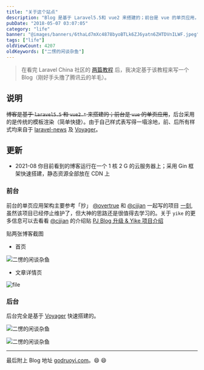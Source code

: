 ```yaml
---
title: "关于这个站点"
description: "Blog 是基于 Laravel5.5和 vue2 来搭建的；前台是 vue 的单页应用，后台采用的是传统的模板渲染"
pubDate: "2018-05-07 03:07:05"
category: "life"
banner: "@images/banners/6thaLd7mXc4878byoBTLk6ZJ6yatn6ZHTDVnILWF.jpeg"
tags: ["life"]
oldViewCount: 4207
oldKeywords: ["二愣的闲谈杂鱼"]
---
```


> 在看完 Laravel China 社区的 [两篇教程](https://laravel-china.org/courses) 后，我决定基于该教程来写一个 Blog（刚好手头撸了腾讯云的羊毛）。

## 说明

~~博客是基于 `laravel5.5` 和 `vue2.*` 来搭建的；前台是 `vue` 的单页应用~~，后台采用的是传统的模板渲染（简单快捷）。由于自己样式表写得一塌涂地，前、后所有样式均来自于 [laravel-news](https://laravel-china.org/courses) 及 [Voyager](https://github.com/the-control-group/voyager)。

## 更新

* 2021-08 你目前看到的博客运行在一个 1 核 2 G 的云服务器上；采用 Gin 框架快速搭建，静态资源全部放在 CDN 上


### 前台

前台的单页应用架构主要参考「抄」 [@overtrue](https://github.com/overtrue) 和 [@cjjian](https://pigjian.com/) 一起写的项目 [一刻](https://github.com/yikeio/yike), 虽然该项目已经停止维护了，但大神的思路还是很值得去学习的。关于 `yike` 的更多信息可以去看看  [@cjjian](https://pigjian.com/)  的介绍贴 [PJ Blog 升级 & Yike 项目介绍](https://laravel-china.org/topics/5863/laravel-55-release-pj-blog-upgrade-yike-project-presentation)

贴两张博客截图

* 首页

![二愣的闲谈杂鱼](https://images.godruoyi.com/posts/202103/25/30k6TLH03yerhMMb0231cXQpkIOtCC0kq1ZpcOZU.png)

* 文章详情页

![file](https://images.godruoyi.com/posts/202103/25/iWMRDUxC0GRFnLEPDH0BHQs8LVXDZZVhVQekH0E3.png)

### 后台

后台完全是基于  [Voyager](https://github.com/the-control-group/voyager) 快速搭建的。

![二愣的闲谈杂鱼](https://images.godruoyi.com/posts/202103/25/6y9lzk3huJEzHzzPFaXf7HdSbmSKjX4CiQSfH7E9.png)

![二愣的闲谈杂鱼](https://images.godruoyi.com/posts/202103/25/iKMijnrjP9Gg7OQlvQpJ7IgoOu9EcArRVA34z6Fq.png)

------

最后附上 Blog 地址 [godruoyi.com](http://godruoyi.com)。:smile: :smile:

